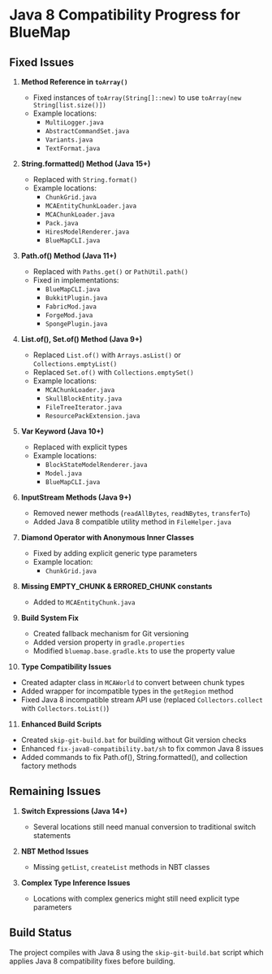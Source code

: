 # Java 8 Compatibility Progress for BlueMap

## Fixed Issues

1. **Method Reference in `toArray()`**
   - Fixed instances of `toArray(String[]::new)` to use `toArray(new String[list.size()])`
   - Example locations:
     - `MultiLogger.java`
     - `AbstractCommandSet.java`
     - `Variants.java`
     - `TextFormat.java`

2. **String.formatted() Method (Java 15+)**
   - Replaced with `String.format()` 
   - Example locations:
     - `ChunkGrid.java`
     - `MCAEntityChunkLoader.java`
     - `MCAChunkLoader.java`
     - `Pack.java`
     - `HiresModelRenderer.java`
     - `BlueMapCLI.java`

3. **Path.of() Method (Java 11+)**
   - Replaced with `Paths.get()` or `PathUtil.path()`
   - Fixed in implementations:
     - `BlueMapCLI.java`
     - `BukkitPlugin.java`
     - `FabricMod.java`
     - `ForgeMod.java`
     - `SpongePlugin.java`

4. **List.of(), Set.of() Method (Java 9+)**
   - Replaced `List.of()` with `Arrays.asList()` or `Collections.emptyList()`
   - Replaced `Set.of()` with `Collections.emptySet()`
   - Example locations:
     - `MCAChunkLoader.java`
     - `SkullBlockEntity.java`
     - `FileTreeIterator.java`
     - `ResourcePackExtension.java`

5. **Var Keyword (Java 10+)**
   - Replaced with explicit types
   - Example locations:
     - `BlockStateModelRenderer.java`
     - `Model.java`
     - `BlueMapCLI.java`

6. **InputStream Methods (Java 9+)**
   - Removed newer methods (`readAllBytes`, `readNBytes`, `transferTo`)
   - Added Java 8 compatible utility method in `FileHelper.java`

7. **Diamond Operator with Anonymous Inner Classes**
   - Fixed by adding explicit generic type parameters
   - Example location:
     - `ChunkGrid.java`

8. **Missing EMPTY_CHUNK & ERRORED_CHUNK constants**
   - Added to `MCAEntityChunk.java`

9. **Build System Fix**
   - Created fallback mechanism for Git versioning
   - Added version property in `gradle.properties`
   - Modified `bluemap.base.gradle.kts` to use the property value

10. **Type Compatibility Issues**
   - Created adapter class in `MCAWorld` to convert between chunk types
   - Added wrapper for incompatible types in the `getRegion` method
   - Fixed Java 8 incompatible stream API use (replaced `Collectors.collect` with `Collectors.toList()`)

11. **Enhanced Build Scripts**
   - Created `skip-git-build.bat` for building without Git version checks
   - Enhanced `fix-java8-compatibility.bat/sh` to fix common Java 8 issues
   - Added commands to fix Path.of(), String.formatted(), and collection factory methods

## Remaining Issues

1. **Switch Expressions (Java 14+)**
   - Several locations still need manual conversion to traditional switch statements

2. **NBT Method Issues**
   - Missing `getList`, `createList` methods in NBT classes

3. **Complex Type Inference Issues**
   - Locations with complex generics might still need explicit type parameters

## Build Status

The project compiles with Java 8 using the `skip-git-build.bat` script which applies Java 8 compatibility fixes before building. 